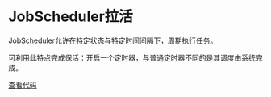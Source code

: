 # JobScheduler拉活

JobScheduler允许在特定状态与特定时间间隔下，周期执行任务。

可利用此特点完成保活：开启一个定时器，与普通定时器不同的是其调度由系统完成。

[查看代码](code/MyJobService)